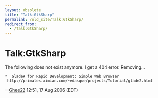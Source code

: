 ```yaml
---
layout: obsolete
title: "Talk:GtkSharp"
permalink: /old_site/Talk:GtkSharp/
redirect_from:
  - /Talk:GtkSharp/
---
```


Talk:GtkSharp
=============

The following does not exist anymore. I get a 404 error. Removing...

    *  Glade# for Rapid Development: Simple Web Browser 
     http://primates.ximian.com/~edasque/projects/Tutorial/glade2.html

--[Ghee22](/index.php?title=User:Ghee22&action=edit&redlink=1 "User:Ghee22 (page does not exist)") 12:51, 17 Aug 2006 (EDT)

